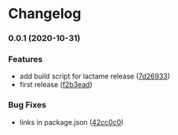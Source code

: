 # Changelog

### 0.0.1 (2020-10-31)


### Features

* add build script for lactame release ([7d26933](https://www.github.com/mljs/direct-optimization/commit/7d26933f89cfb053065d0a82b9cfbd4458dd8946))
* first release ([f2b3ead](https://www.github.com/mljs/direct-optimization/commit/f2b3ead65aabdd065ee0d7334fe481bbd5c18aa2))


### Bug Fixes

* links in package.json ([42cc0c0](https://www.github.com/mljs/direct-optimization/commit/42cc0c0041a19a6c07a06bafb4630e553afc02f4))
